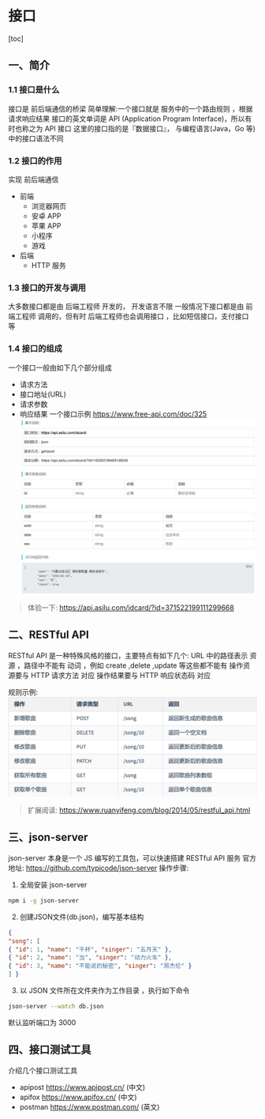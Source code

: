 # 接口

[toc]

## 一、简介

### 1.1 接口是什么

接口是 前后端通信的桥梁
简单理解:一个接口就是 服务中的一个路由规则 ，根据请求响应结果
接口的英文单词是 API (Application Program Interface)，所以有时也称之为 API 接口
这里的接口指的是『数据接口』， 与编程语言(Java，Go 等)中的接口语法不同

### 1.2 接口的作用

实现 前后端通信

- 前端
  - 浏览器网页
  - 安卓 APP
  - 苹果 APP
  - 小程序
  - 游戏
- 后端
  - HTTP 服务

### 1.3 接口的开发与调用

大多数接口都是由 后端工程师 开发的， 开发语言不限
一般情况下接口都是由 前端工程师 调用的，但有时 后端工程师也会调用接口 ，比如短信接口，支付接口 等

### 1.4 接口的组成

一个接口一般由如下几个部分组成

- 请求方法
- 接口地址(URL)
- 请求参数
- 响应结果
一个接口示例 <https://www.free-api.com/doc/325>
![img](./assets/16789518610592.jpg)

>体验一下: <https://api.asilu.com/idcard/?id=371522199111299668>

## 二、RESTful API

RESTful API 是一种特殊风格的接口，主要特点有如下几个:
URL 中的路径表示 资源 ，路径中不能有 动词 ，例如 create ,delete ,update     等这些都不能有
操作资源要与  HTTP 请求方法 对应
操作结果要与 HTTP 响应状态码 对应

规则示例:
![img](./assets/16789519560446.jpg)

>扩展阅读: <https://www.ruanyifeng.com/blog/2014/05/restful_api.html>

## 三、json-server

json-server 本身是一个 JS 编写的工具包，可以快速搭建 RESTful API 服务
官方地址: <https://github.com/typicode/json-server>
操作步骤:

1. 全局安装 json-server

  ```sh
  npm i -g json-server
  ```

2. 创建JSON文件(db.json)，编写基本结构

  ```json
  {
  "song": [
  { "id": 1, "name": "干杯", "singer": "五月天" },
  { "id": 2, "name": "当", "singer": "动力火车" },
  { "id": 3, "name": "不能说的秘密", "singer": "周杰伦" }
  ] }
  ```

3. 以 JSON 文件所在文件夹作为工作目录 ，执行如下命令

  ```sh
  json-server --watch db.json
  ```

默认监听端口为 3000

## 四、接口测试工具

介绍几个接口测试工具

- apipost <https://www.apipost.cn/> (中文)
- apifox <https://www.apifox.cn/> (中文)
- postman <https://www.postman.com/> (英文)
